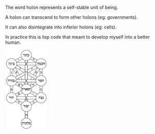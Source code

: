 The word holon represents a self-stable unit of being.

A holon can transcend to form other holons (eg: governments).

It can also disintegrate into inferior holons (eg: cells).

In practice this is lisp code that meant to develop myself into a better human.

<img src="./imgs/tree_of_life.png" height="250">

